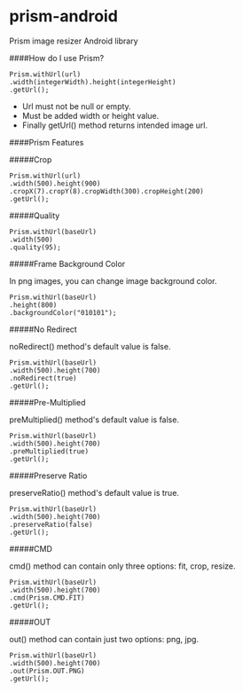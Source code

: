 # prism-android

Prism image resizer Android library

####How do I use Prism?

``` 
Prism.withUrl(url)
.width(integerWidth).height(integerHeight)
.getUrl();
 ```

* Url must not be null or empty. 
* Must be added width or height value.
* Finally getUrl() method returns intended image url.


####Prism Features

#####Crop

```
Prism.withUrl(url)
.width(500).height(900)
.cropX(7).cropY(8).cropWidth(300).cropHeight(200)
.getUrl();
```

#####Quality

```
Prism.withUrl(baseUrl)
.width(500)
.quality(95);
```

#####Frame Background Color

In png images, you can change image background color.

```
Prism.withUrl(baseUrl)
.height(800)
.backgroundColor("010101");
```

#####No Redirect

noRedirect() method's default value is false.

```
Prism.withUrl(baseUrl)
.width(500).height(700)
.noRedirect(true)
.getUrl();
```


#####Pre-Multiplied

preMultiplied() method's default value is false.

```
Prism.withUrl(baseUrl)
.width(500).height(700)
.preMultiplied(true)
.getUrl();
```

#####Preserve Ratio

preserveRatio() method's default value is true.

```
Prism.withUrl(baseUrl)
.width(500).height(700)
.preserveRatio(false)
.getUrl();
```

#####CMD

cmd() method can contain only three options: fit, crop, resize.

```
Prism.withUrl(baseUrl)
.width(500).height(700)
.cmd(Prism.CMD.FIT)
.getUrl();
```
 

#####OUT

out() method can contain just two options: png, jpg.

```
Prism.withUrl(baseUrl)
.width(500).height(700)
.out(Prism.OUT.PNG)
.getUrl();
```

